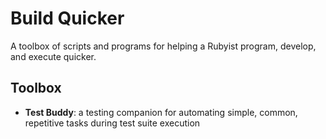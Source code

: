 # Build Quicker

A toolbox of scripts and programs for helping a Rubyist program, develop, and execute quicker.

## Toolbox

* **Test Buddy**: a testing companion for automating simple, common, repetitive tasks during test suite execution
